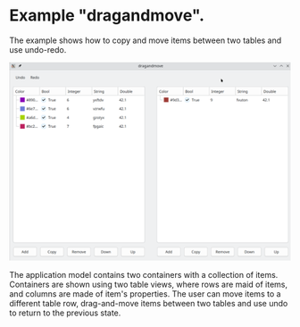 # Example "dragandmove".

The example shows how to copy and move items between two tables and use
undo-redo.

![dragandmove](dragandmove.png)

The application model contains two containers with a collection of items.
Containers are shown using two table views, where rows are maid of items, and
columns are made of item's properties. The user can move items to a different
table row, drag-and-move items between two tables and use undo to return to the
previous state.
